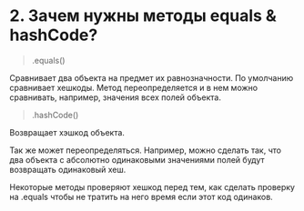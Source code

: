 # 2. Зачем нужны методы equals & hashCode?

> .equals()
 
Сравнивает два объекта на предмет их равнозначности. 
По умолчанию сравнивает хешкоды. 
Метод переопределяется и в нем можно сравнивать, например, значения всех полей объекта.


> .hashCode() 

Возвращает хэшкод объекта. 

Так же может переопределяться.
Например, можно сделать так, что два объекта с абсолютно одинаковыми значениями полей
будут возвращать одинаковый хеш.

Некоторые методы проверяют хешкод перед тем, как сделать проверку на .equals 
чтобы не тратить на него время если этот код одинаков.  
 